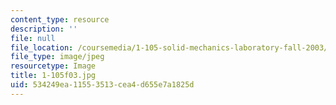```yaml
---
content_type: resource
description: ''
file: null
file_location: /coursemedia/1-105-solid-mechanics-laboratory-fall-2003/534249ea11553513cea4d655e7a1825d_1-105f03.jpg
file_type: image/jpeg
resourcetype: Image
title: 1-105f03.jpg
uid: 534249ea-1155-3513-cea4-d655e7a1825d
---
```

